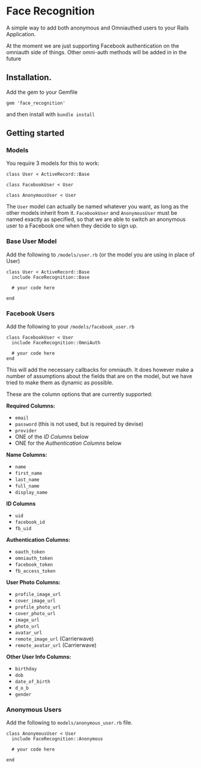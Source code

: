 # Face Recognition

A simple way to add both anonymous and Omniauthed users to your Rails Application.

At the moment we are just supporting Facebook authentication on the omniauth side of things. Other omni-auth methods will be added in in the future

## Installation.

Add the gem to your Gemfile

`gem 'face_recognition'`

and then install with `bundle install`

## Getting started

### Models

You require 3 models for this to work:

```
class User < ActiveRecord::Base

class FacebookUser < User

class AnonymousUser < User
```

The `User` model can actually be named whatever you want, as long as the other models inherit from it. `FacebookUser` and `AnonymousUser` must be named exactly as specified, so that we are able to switch an anonymous user to a Facebook one when they decide to sign up.

### Base User Model

Add the following to `/models/user.rb` (or the model you are using in place of User)

```
class User < ActiveRecord::Base
  include FaceRecognition::Base

  # your code here

end
```


### Facebook Users

Add the following to your `/models/facebook_user.rb` 

```
class FacebookUser < User
  include FaceRecognition::OmniAuth

  # your code here
end
```

This will add the necessary callbacks for omniauth. It does however make a number of assumptions about the fields that are on the model, but we have tried to make them as dynamic as possible.

These are the column options that are currently supported:

**Required Columns:**

* `email`
* `password` (this is not used, but is required by devise)
* `provider`
* ONE of the *ID Columns* below
* ONE for the *Authentication Columns* below

**Name Columns:**

* `name`
* `first_name`
* `last_name`
* `full_name`
* `display_name`

**ID Columns**
* `uid`
* `facebook_id`
* `fb_uid`

**Authentication Columns:**
* `oauth_token`
* `omniauth_token`
* `facebook_token`
* `fb_access_token`

**User Photo Columns:**

* `profile_image_url`
* `cover_image_url`
* `profile_photo_url`
* `cover_photo_url`
* `image_url`
* `photo_url`
* `avatar_url`
* `remote_image_url` (Carrierwave)
* `remote_avatar_url` (Carrierwave)

**Other User Info Columns:**

* `birthday`
* `dob`
* `date_of_birth`
* `d_o_b`
* `gender`

### Anonymous Users

Add the following to `models/anonymous_user.rb` file.

```
class AnonymousUser < User
  include FaceRecognition::Anonymous

  # your code here

end
```
